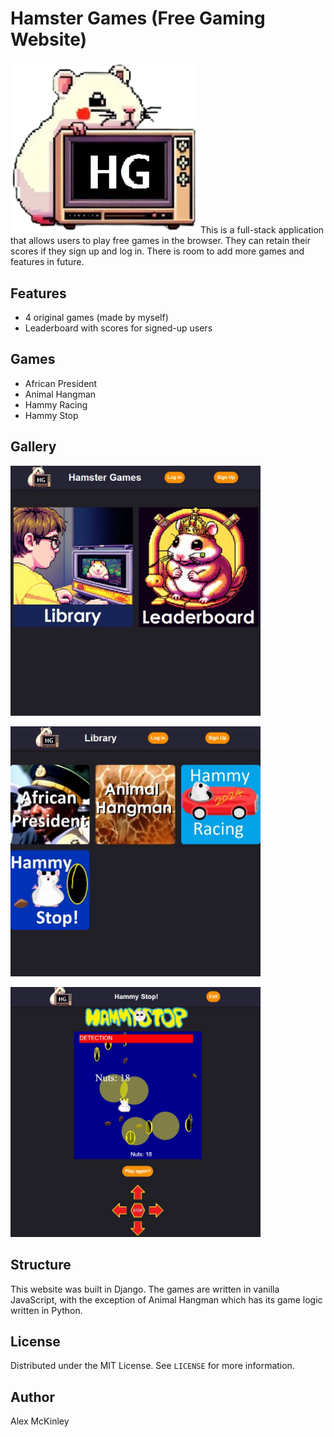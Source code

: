 # Hamster Games (Free Gaming Website)
<img src="https://github.com/SapporoAlex/Games-Site/blob/main/game/static/main/logo.png" width="300px" height="auto">
This is a full-stack application that allows users to play free games in the browser. They can retain their scores if they sign up and log in. There is room to add more games and features in future.

## Features
- 4 original games (made by myself)
- Leaderboard with scores for signed-up users

## Games
- African President
- Animal Hangman
- Hammy Racing
- Hammy Stop

## Gallery
<img src="https://github.com/SapporoAlex/Games-Site/blob/main/preview1.jpg" width="400px" height="auto"><p>  </p><img src="https://github.com/SapporoAlex/Games-Site/blob/main/preview2.jpg" width="400px" height="auto"><p>  </p><img src="https://github.com/SapporoAlex/Games-Site/blob/main/preview3.jpg" width="400px" height="auto">

## Structure
This website was built in Django. The games are written in vanilla JavaScript, with the exception of Animal Hangman which has its game logic written in Python.

## License
Distributed under the MIT License. See `LICENSE` for more information.

## Author
Alex McKinley
